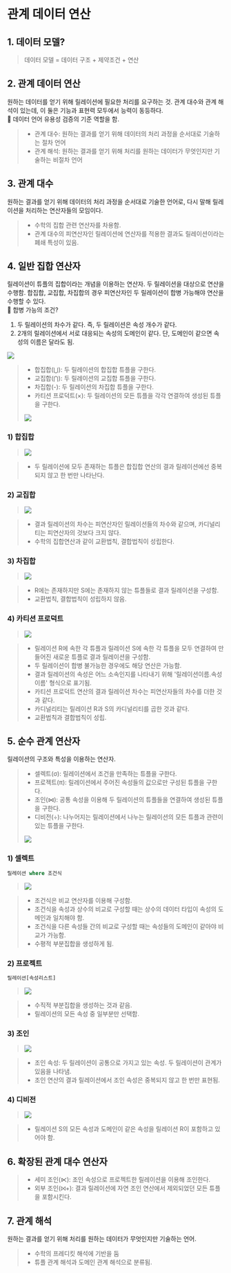 # 관계 데이터 연산
## 1. 데이터 모델?
> 데이터 모델 = 데이터 구조 + 제약조건 + 연산

## 2. 관계 데이터 연산
원하는 데이터를 얻기 위해 릴레이션에 필요한 처리를 요구하는 것. 관계 대수와 관계 해석이 있는데, 이 둘은 기능과 표현력 모두에서 능력이 동등하다.   
📌 데이터 언어 유용성 검증의 기준 역할을 함.
> - 관계 대수: 원하는 결과를 얻기 위해 데이터의 처리 과정을 순서대로 기술하는 절차 언어
> - 관계 해석: 원하는 결과를 얻기 위해 처리를 원하는 데이터가 무엇인지만 기술하는 비절차 언어

## 3. 관계 대수
원하는 결과를 얻기 위해 데이터의 처리 과정을 순서대로 기술한 언어로, 다시 말해 릴레이션을 처리하는 연산자들의 모임이다.
> - 수학의 집합 관련 연산자를 차용함.
> - 관계 대수의 피연산자인 릴레이션에 연산자를 적용한 결과도 릴레이션이라는 폐쇄 특성이 있음.

## 4. 일반 집합 연산자
릴레이션이 튜플의 집합이라는 개념을 이용하는 연산자. 두 릴레이션을 대상으로 연산을 수행함. 합집합, 교집합, 차집합의 경우 피연산자인 두 릴레이션이 합병 가능해야 연산을 수행할 수 있다.     
📌 합병 가능의 조건?
1. 두 릴레이션의 차수가 같다. 즉, 두 릴레이션은 속성 개수가 같다.
2. 2개의 릴레이션에서 서로 대응되는 속성의 도메인이 같다. 단, 도메인이 같으면 속성의 이름은 달라도 됨.
<img src="https://user-images.githubusercontent.com/60968342/130900169-ede77577-883f-4519-b638-caead087f205.jpg">

> - 합집합(⋃): 두 릴레이션의 합집합 튜플을 구한다.
> - 교집합(⋂): 두 릴레이션의 교집합 튜플을 구한다.
> - 차집합(-): 두 릴레이션의 차집합 튜플을 구한다.
> - 카티션 프로덕트(×): 두 릴레이션의 모든 튜플을 각각 연결하여 생성된 튜플을 구한다.
> <img src="https://user-images.githubusercontent.com/60968342/130900178-b943e6b7-e828-489c-b990-31e1333eb52e.jpg">

### 1) 합집합
> <img src="https://user-images.githubusercontent.com/60968342/130900185-4368e1f1-9902-47ef-bad9-b783627d3a9d.jpg">

> - 두 릴레이션에 모두 존재하는 튜플은 합집합 연산의 결과 릴레이션에선 중복되지 않고 한 번만 나타난다.

### 2) 교집합
> <img src="https://user-images.githubusercontent.com/60968342/130900193-c48a3cbe-d308-428e-affe-b4603f1a70bf.jpg">

> - 결과 릴레이션의 차수는 피연산자인 릴레이션들의 차수와 같으며, 카디널리티는 피연산자의 것보다 크지 않다.
> - 수학의 집합연산과 같이 교환법칙, 결합법칙이 성립한다.

### 3) 차집합
> <img src="https://user-images.githubusercontent.com/60968342/130900201-ccd9bd53-adc2-40c0-af2d-2f169a1690be.jpg">

> - R에는 존재하지만 S에는 존재하지 않는 튜플들로 결과 릴레이션을 구성함.
> - 교환법칙, 결합법칙이 성립하지 않음.

### 4) 카티션 프로덕트
> <img src="https://user-images.githubusercontent.com/60968342/130900218-f9717672-1b88-4422-9015-2c4ab2ef74f7.jpg">

> - 릴레이션 R에 속한 각 튜플과 릴레이션 S에 속한 각 튜플을 모두 연결하여 만들어진 새로운 튜플로 결과 릴레이션을 구성함.
> - 두 릴레이션이 합병 불가능한 경우에도 해당 연산은 가능함.
> - 결과 릴레이션의 속성은 어느 소속인지를 나타내기 위해 '릴레이션이름.속성이름' 형식으로 표기됨.
> - 카티션 프로덕트 연산의 결과 릴레이션 차수는 피연산자들의 차수를 더한 것과 같다.
> - 카디널리티는 릴레이션 R과 S의 카디널리티를 곱한 것과 같다.
> - 교환법칙과 결합법칙이 성립.

## 5. 순수 관계 연산자
릴레이션의 구조와 특성을 이용하는 연산자.
> - 셀렉트(σ): 릴레이션에서 조건을 만족하는 튜플을 구한다.
> - 프로젝트(π): 릴레이션에서 주어진 속성들의 값으로만 구성된 튜플을 구한다.
> - 조인(⋈): 공통 속성을 이용해 두 릴레이션의 튜플들을 연결하여 생성된 튜플을 구한다.
> - 디비전(÷): 나누어지는 릴레이션에서 나누는 릴레이션의 모든 튜플과 관련이 있는 튜플을 구한다.
> <img src="https://user-images.githubusercontent.com/60968342/130900228-85656894-a5f5-40d3-afe8-fd07c9938198.jpg">

### 1) 셀렉트
```sql
릴레이션 where 조건식
```
> <img src="https://user-images.githubusercontent.com/60968342/130900238-2633e1ca-d9c2-43c0-a733-f414f4cbc172.jpg">

> - 조건식은 비교 연산자를 이용해 구성함.
> - 조건식을 속성과 상수의 비교로 구성할 때는 상수의 데이터 타입이 속성의 도메인과 일치해야 함.
> - 조건식을 다른 속성들 간의 비교로 구성할 때는 속성들의 도메인이 같아야 비교가 가능함.
> - 수평적 부분집합을 생성하게 됨.

### 2) 프로젝트
```sql
릴레이션[속성리스트]
```
> <img src="https://user-images.githubusercontent.com/60968342/130900255-f352e2f3-2b45-481a-a3be-480bf10e5726.jpg">

> - 수직적 부분집합을 생성하는 것과 같음.
> - 릴레이션의 모든 속성 중 일부분만 선택함.

### 3) 조인
> <img src="https://user-images.githubusercontent.com/60968342/130900286-813260b8-4824-49c4-905c-7ef819c560e5.jpg">

> - 조인 속성: 두 릴레이션이 공통으로 가지고 있는 속성. 두 릴레이션이 관계가 있음을 나타냄.
> - 조인 연산의 결과 릴레이션에서 조인 속성은 중복되지 않고 한 번만 표현됨.

### 4) 디비전
> <img src="https://user-images.githubusercontent.com/60968342/130900297-9e6ce581-0925-441c-8ae6-e65427d41530.jpg">

> - 릴레이션 S의 모든 속성과 도메인이 같은 속성을 릴레이션 R이 포함하고 있어야 함.

## 6. 확장된 관계 대수 연산자
> - 세미 조인(⋉): 조인 속성으로 프로젝트한 릴레이션을 이용해 조인한다.
> - 외부 조인(⨝+): 결과 릴레이션에 자연 조인 연산에서 제외되었던 모든 튜플을 포함시킨다.

## 7. 관계 해석
원하는 결과를 얻기 위해 처리를 원하는 데이터가 무엇인지만 기술하는 언어.
> - 수학의 프레디킷 해석에 기반을 둠
> - 튜플 관계 해석과 도메인 관계 해석으로 분류됨.